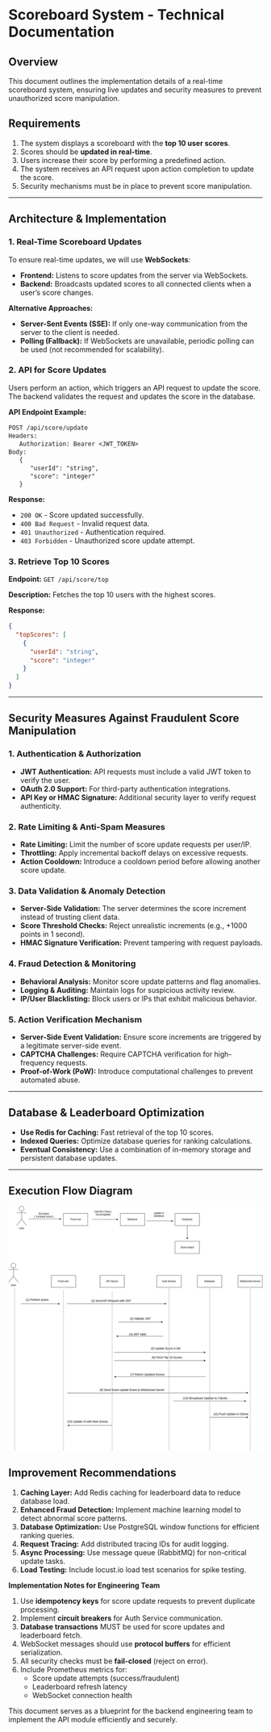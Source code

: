 # Scoreboard System - Technical Documentation

## Overview

This document outlines the implementation details of a real-time scoreboard system, ensuring live updates and security measures to prevent unauthorized score manipulation.

## Requirements

1. The system displays a scoreboard with the **top 10 user scores**.
2. Scores should be **updated in real-time**.
3. Users increase their score by performing a predefined action.
4. The system receives an API request upon action completion to update the score.
5. Security mechanisms must be in place to prevent score manipulation.

---

## Architecture & Implementation

### 1. Real-Time Scoreboard Updates

To ensure real-time updates, we will use **WebSockets**:

- **Frontend:** Listens to score updates from the server via WebSockets.
- **Backend:** Broadcasts updated scores to all connected clients when a user’s score changes.

**Alternative Approaches:**

- **Server-Sent Events (SSE):** If only one-way communication from the server to the client is needed.
- **Polling (Fallback):** If WebSockets are unavailable, periodic polling can be used (not recommended for scalability).

### 2. API for Score Updates

Users perform an action, which triggers an API request to update the score. The backend validates the request and updates the score in the database.

**API Endpoint Example:**

```http
POST /api/score/update
Headers:
   Authorization: Bearer <JWT_TOKEN>
Body:
   {
      "userId": "string",
      "score": "integer"
   }
```

**Response:**

- `200 OK` - Score updated successfully.
- `400 Bad Request` - Invalid request data.
- `401 Unauthorized` - Authentication required.
- `403 Forbidden` - Unauthorized score update attempt.

### 3. Retrieve Top 10 Scores

**Endpoint:** `GET /api/score/top`

**Description:** Fetches the top 10 users with the highest scores.

**Response:**

```json
{
  "topScores": [
    {
      "userId": "string",
      "score": "integer"
    }
  ]
}
```

---

## Security Measures Against Fraudulent Score Manipulation

### 1. Authentication & Authorization

- **JWT Authentication:** API requests must include a valid JWT token to verify the user.
- **OAuth 2.0 Support:** For third-party authentication integrations.
- **API Key or HMAC Signature:** Additional security layer to verify request authenticity.

### 2. Rate Limiting & Anti-Spam Measures

- **Rate Limiting:** Limit the number of score update requests per user/IP.
- **Throttling:** Apply incremental backoff delays on excessive requests.
- **Action Cooldown:** Introduce a cooldown period before allowing another score update.

### 3. Data Validation & Anomaly Detection

- **Server-Side Validation:** The server determines the score increment instead of trusting client data.
- **Score Threshold Checks:** Reject unrealistic increments (e.g., +1000 points in 1 second).
- **HMAC Signature Verification:** Prevent tampering with request payloads.

### 4. Fraud Detection & Monitoring

- **Behavioral Analysis:** Monitor score update patterns and flag anomalies.
- **Logging & Auditing:** Maintain logs for suspicious activity review.
- **IP/User Blacklisting:** Block users or IPs that exhibit malicious behavior.

### 5. Action Verification Mechanism

- **Server-Side Event Validation:** Ensure score increments are triggered by a legitimate server-side event.
- **CAPTCHA Challenges:** Require CAPTCHA verification for high-frequency requests.
- **Proof-of-Work (PoW):** Introduce computational challenges to prevent automated abuse.

---

## Database & Leaderboard Optimization

- **Use Redis for Caching:** Fast retrieval of the top 10 scores.
- **Indexed Queries:** Optimize database queries for ranking calculations.
- **Eventual Consistency:** Use a combination of in-memory storage and persistent database updates.

---

## Execution Flow Diagram

![alt text](image.png)

## Improvement Recommendations

1. **Caching Layer:** Add Redis caching for leaderboard data to reduce database load.
2. **Enhanced Fraud Detection:** Implement machine learning model to detect abnormal score patterns.
3. **Database Optimization:** Use PostgreSQL window functions for efficient ranking queries.
4. **Request Tracing:** Add distributed tracing IDs for audit logging.
5. **Async Processing:** Use message queue (RabbitMQ) for non-critical update tasks.
6. **Load Testing:** Include locust.io load test scenarios for spike testing.

**Implementation Notes for Engineering Team**

1. Use **idempotency keys** for score update requests to prevent duplicate processing.
2. Implement **circuit breakers** for Auth Service communication.
3. **Database transactions** MUST be used for score updates and leaderboard fetch.
4. WebSocket messages should use **protocol buffers** for efficient serialization.
5. All security checks must be **fail-closed** (reject on error).
6. Include Prometheus metrics for:
   - Score update attempts (success/fraudulent)
   - Leaderboard refresh latency
   - WebSocket connection health

This document serves as a blueprint for the backend engineering team to implement the API module efficiently and securely.
